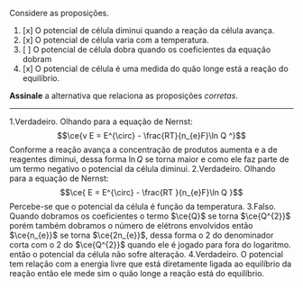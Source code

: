 Considere as proposições.

1. [x] O potencial de célula diminui quando a reação da célula avança.
2. [x] O potencial de célula varia com a temperatura.
3. [ ] O potencial de célula dobra quando os coeficientes da equação dobram
4. [x] O potencial de célula é uma medida do quão longe está a reação do equilíbrio.

**Assinale** a alternativa que relaciona as proposições *corretas*.


---


1.Verdadeiro. Olhando para a equação de Nernst:
$$\ce{v E = E^{\circ} - \frac{RT}{n_{e}F}\ln Q ^}$$
Conforme a reação avança a concentração de produtos aumenta e a de reagentes diminui, dessa forma $\ln Q$ se torna maior e como ele faz parte de um termo negativo o potencial da célula diminui.
2.Verdadeiro. Olhando para a equação de Nernst:
$$\ce{ E = E^{\circ} - \frac{RT }{n_{e}F}\ln Q }$$
Percebe-se que o potencial da célula é função da temperatura.
3.Falso. Quando dobramos os coeficientes o termo $\ce{Q}$ se torna $\ce{Q^{2}}$ porém também dobramos o número de elétrons envolvidos então $\ce{n_{e}}$ se torna $\ce{2n_{e}}$, dessa forma o 2 do denominador corta com o 2 do $\ce{Q^{2}}$ quando ele é jogado para fora do logaritmo. então o potencial da célula não sofre alteração.
4.Verdadeiro. O potencial tem relação com a energia livre que está diretamente ligada ao equilíbrio da reação então ele mede sim o quão longe a reação está do equilíbrio.
